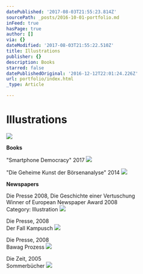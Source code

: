 ```yaml
---
datePublished: '2017-08-03T21:55:23.814Z'
sourcePath: _posts/2016-10-01-portfolio.md
inFeed: true
hasPage: true
author: []
via: {}
dateModified: '2017-08-03T21:55:22.510Z'
title: Illustrations
publisher: {}
description: Books
starred: false
datePublishedOriginal: '2016-12-12T22:01:24.226Z'
url: portfolio/index.html
_type: Article

---
```

# Illustrations
![](https://the-grid-user-content.s3-us-west-2.amazonaws.com/95f891ca-b3de-471e-9552-c3256f4d6805.gif)

**Books**

"Smartphone Democracy" 2017
![](https://the-grid-user-content.s3-us-west-2.amazonaws.com/57ff9287-aaaa-46a3-98b1-fb4f60f86949.png)

"Die Geheime Kunst der Börsenanalyse" 2014
![](https://the-grid-user-content.s3-us-west-2.amazonaws.com/18dbb4fc-449b-4d06-a1b6-9b343059a154.png)

**Newspapers**

Die Presse 2008, Die Geschichte einer Vertuschung  
Winner of European Newspaper Award 2008  
Category: Illustration
![](https://the-grid-user-content.s3-us-west-2.amazonaws.com/e34c21f4-6f9e-4fdf-a456-93a2ee81d50d.jpg)

Die Presse, 2008  
Der Fall Kampusch
![](https://the-grid-user-content.s3-us-west-2.amazonaws.com/f0b9ea57-208e-459d-8055-aceb318d9f9f.jpg)

Die Presse, 2008  
Bawag Prozess
![](https://the-grid-user-content.s3-us-west-2.amazonaws.com/ac1ab2f6-d411-426b-a40a-24474169adca.png)

Die Zeit, 2005  
Sommerbücher
![](https://the-grid-user-content.s3-us-west-2.amazonaws.com/e012b0bf-8830-4bd6-a250-bb0e1edce55d.jpg)